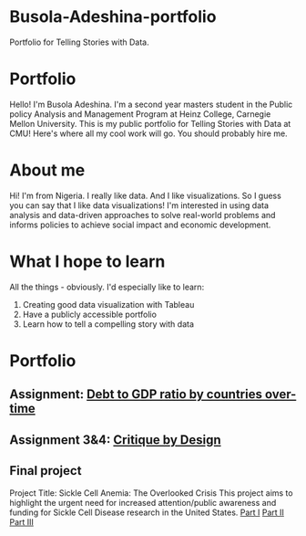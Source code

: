 # Busola-Adeshina-portfolio
Portfolio for Telling Stories with Data.

# Portfolio
Hello! I'm Busola Adeshina. I'm a second year masters student in the Public policy Analysis and Management Program at Heinz College, Carnegie Mellon University. 
This is my public portfolio for Telling Stories with Data at CMU!  Here's where all my cool work will go.  You should probably hire me. 

# About me
Hi! I'm from Nigeria.  I really like data.  And I like visualizations.  So I guess you can say that I like data visualizations!
I'm interested in using data analysis and data-driven approaches to solve real-world problems and informs policies to achieve social impact and economic development. 

# What I hope to learn
All the things - obviously. I'd especially like to learn: 

1. Creating good data visualization with Tableau
2. Have a publicly accessible portfolio
3. Learn how to tell a compelling story with data


# Portfolio

## Assignment: [Debt to GDP ratio by countries over-time](dataviz.md)
 
## Assignment 3&4: [Critique by Design](critique-by-design.md)

## Final project
Project Title: Sickle Cell Anemia: The Overlooked Crisis 
This project aims to highlight the urgent need for increased attention/public awareness and funding for Sickle Cell Disease research in the United States. 
[Part I](final-project-part-one.md)
[Part II](final-project-part-two.md)
[Part III](final-project-part-three.md)

